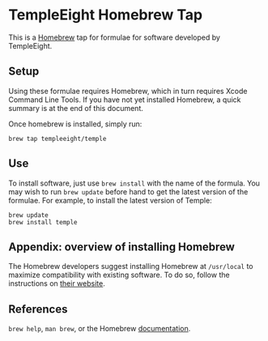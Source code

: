 # TempleEight Homebrew Tap

This is a [Homebrew][brew] tap for formulae for software developed by TempleEight.


## Setup

Using these formulae requires Homebrew, which in turn requires Xcode Command Line Tools. If you
have not yet installed Homebrew, a quick summary is at the end of this
document.

Once homebrew is installed, simply run:

    brew tap templeeight/temple


## Use

To install software, just use `brew install` with the name of the formula. You
may wish to run `brew update` before hand to get the latest version of the
formulae. For example, to install the latest version of Temple:

    brew update
    brew install temple

## Appendix: overview of installing Homebrew

The Homebrew developers suggest installing Homebrew at `/usr/local` to maximize
compatibility with existing software. To do so, follow the instructions on
[their website][brew].

## References

`brew help`, `man brew`, or the Homebrew [documentation][].

[brew]: http://brew.sh/
[style]: https://github.com/Homebrew/homebrew/blob/master/share/doc/homebrew/Formula-Cookbook.md
[documentation]: https://github.com/Homebrew/brew/blob/master/docs/README.md

